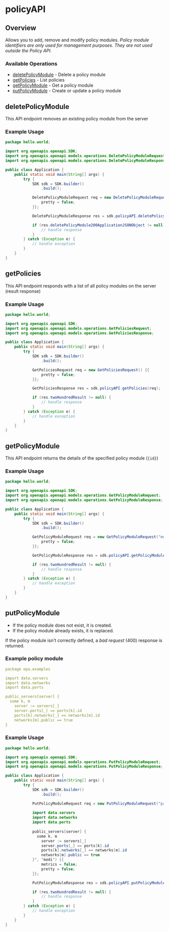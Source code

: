 # policyAPI

## Overview

Allows you to add, remove and modify policy modules. *Policy module identifiers are only used for management purposes. They are not used outside the Policy API.*

### Available Operations

* [deletePolicyModule](#deletepolicymodule) - Delete a policy module
* [getPolicies](#getpolicies) - List policies
* [getPolicyModule](#getpolicymodule) - Get a policy module
* [putPolicyModule](#putpolicymodule) - Create or update a policy module

## deletePolicyModule

This API endpoint removes an existing policy module from the server

### Example Usage

```java
package hello.world;

import org.openapis.openapi.SDK;
import org.openapis.openapi.models.operations.DeletePolicyModuleRequest;
import org.openapis.openapi.models.operations.DeletePolicyModuleResponse;

public class Application {
    public static void main(String[] args) {
        try {
            SDK sdk = SDK.builder()
                .build();

            DeletePolicyModuleRequest req = new DeletePolicyModuleRequest("commodi") {{
                pretty = false;
            }};            

            DeletePolicyModuleResponse res = sdk.policyAPI.deletePolicyModule(req);

            if (res.deletePolicyModule200ApplicationJSONObject != null) {
                // handle response
            }
        } catch (Exception e) {
            // handle exception
        }
    }
}
```

## getPolicies

This API endpoint responds with a list of all policy modules on the server (result response)

### Example Usage

```java
package hello.world;

import org.openapis.openapi.SDK;
import org.openapis.openapi.models.operations.GetPoliciesRequest;
import org.openapis.openapi.models.operations.GetPoliciesResponse;

public class Application {
    public static void main(String[] args) {
        try {
            SDK sdk = SDK.builder()
                .build();

            GetPoliciesRequest req = new GetPoliciesRequest() {{
                pretty = false;
            }};            

            GetPoliciesResponse res = sdk.policyAPI.getPolicies(req);

            if (res.twoHundredResult != null) {
                // handle response
            }
        } catch (Exception e) {
            // handle exception
        }
    }
}
```

## getPolicyModule

This API endpoint returns the details of the specified policy module (`{id}`)

### Example Usage

```java
package hello.world;

import org.openapis.openapi.SDK;
import org.openapis.openapi.models.operations.GetPolicyModuleRequest;
import org.openapis.openapi.models.operations.GetPolicyModuleResponse;

public class Application {
    public static void main(String[] args) {
        try {
            SDK sdk = SDK.builder()
                .build();

            GetPolicyModuleRequest req = new GetPolicyModuleRequest("molestiae") {{
                pretty = false;
            }};            

            GetPolicyModuleResponse res = sdk.policyAPI.getPolicyModule(req);

            if (res.twoHundredResult != null) {
                // handle response
            }
        } catch (Exception e) {
            // handle exception
        }
    }
}
```

## putPolicyModule

- If the policy module does not exist, it is created.
- If the policy module already exists, it is replaced.

If the policy module isn't correctly defined, a *bad request* (400) response is returned.

### Example policy module
```yaml
package opa.examples

import data.servers
import data.networks
import data.ports

public_servers[server] {
  some k, m
  	server := servers[_]
  	server.ports[_] == ports[k].id
  	ports[k].networks[_] == networks[m].id
  	networks[m].public == true
}
```

### Example Usage

```java
package hello.world;

import org.openapis.openapi.SDK;
import org.openapis.openapi.models.operations.PutPolicyModuleRequest;
import org.openapis.openapi.models.operations.PutPolicyModuleResponse;

public class Application {
    public static void main(String[] args) {
        try {
            SDK sdk = SDK.builder()
                .build();

            PutPolicyModuleRequest req = new PutPolicyModuleRequest("package opa.examples
            
            import data.servers
            import data.networks
            import data.ports
            
            public_servers[server] {
              some k, m
              	server := servers[_]
              	server.ports[_] == ports[k].id
              	ports[k].networks[_] == networks[m].id
              	networks[m].public == true
            }", "modi") {{
                metrics = false;
                pretty = false;
            }};            

            PutPolicyModuleResponse res = sdk.policyAPI.putPolicyModule(req);

            if (res.twoHundredResult != null) {
                // handle response
            }
        } catch (Exception e) {
            // handle exception
        }
    }
}
```
